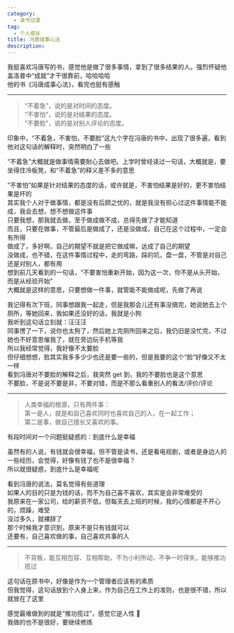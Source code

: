 ```yaml
---
category:
  - 读书记录
tag:
  - 个人成长
title: 冯唐成事心法
description: 
---
```


我挺喜欢冯唐写的书，感觉他是做了很多事情，拿到了很多结果的人。强烈怀疑他盖洛普中“成就”才干很靠前，哈哈哈哈   
他的书《冯唐成事心法》，看完也挺有感触

---

> “不着急”，说的是对时间的态度。   
> “不害怕”，说的是对结果的态度。   
> “不要脸”，说的是对别人评论的态度。  

印象中，“不着急，不害怕，不要脸”这九个字在冯唐的书中，出现了很多遍，看到他对这句话的解释时，突然明白了一些

“不着急”大概就是做事情需要耐心去做吧。上学时曾经读过一句话，大概就是，要坐得住冷板凳，和“不着急”的释义差不多的意思

“不害怕”如果是针对结果的态度的话，或许就是，不害怕结果是好的，更不害怕结果是坏的   
其实我个人对于做事情，都是没有后顾之忧的，就是我没有担心过这件事情能不能成，我会去想，想不想做这件事   
只要我想，那我就去做，至于做成做不成，总得先做了才能知道   
而且，只要在做事，不管最后是做成了，还是没做成，自己在这个过程中，一定会有所得   
做成了，多好啊，自己的期望不就是把它做成嘛，达成了自己的期望   
没做成，也不错，在这件事情过程中，走的弯路，踩的坑，盘一盘，不管是对自己还是对别人，都有用   
想到前几天看到的一句话，“不要害怕重新开始，因为这一次，你不是从头开始，而是从经验开始”   
大概就是这样的意思，只要想做一件事，就管能不能做成呢，先做了再说

我记得有次下班，同事想跟我一起走，但是我那会儿还有事没搞完，她说她去上个厕所，等她回来，我如果还没好的话，我就是小狗   
我听到这句话立刻就：汪汪汪   
同事愣了一下，说你也太狗了，然后她上完厕所回来之后，我仍旧是没忙完，不过她也不好意思催我了，就在旁边玩手机等我   
所以我经常觉得，我好像不太要脸   
但仔细想想，脸其实我多多少少也还是要一些的，但是我要的这个“脸”好像又不太一样   
看到冯唐对不要脸的解释之后，我突然 get 到，我的不要脸也是这个意思   
不要脸，不是说不要是非，不要对错，而是不那么看重别人的看法/评价/评论

---

> 人类幸福的根源，只有两件事：   
> 第一是人，就是和自己喜欢同时也喜欢自己的人，在一起工作；   
> 第二是事，做自己擅长又喜欢的事。

有段时间对一个问题挺疑惑的：到底什么是幸福

虽然有的人说，有钱就会很幸福，但不管是读书，还是看电视剧，或者是身边人的一些经历，会觉得，好像有钱了也不是很幸福？   
所以就很疑惑，到底什么是幸福呢

看到冯唐的说法，莫名觉得有些道理   
如果人的目的只是为钱的话，而不为自己喜不喜欢，其实是会非常难受的   
我原来在一家公司，给的薪资不低，但每天去上班的时候，我的心情都是不开心的，烦躁，难受   
没过多久，就裸辞了   
那个时候我才意识到，原来不是只有钱就可以   
还要有，自己喜欢做的事，自己喜欢共事的人

---

> 不背叛，能互相包容、互相帮助，不为小利所动，不争一时得失，能够推功揽过

这句话在原书中，好像是作为一个管理者应该有的素质   
但我觉得，这句话放到个人身上来，作为自己在工作上的准则，也是很不错，所以就放在了这里

感觉最难做到的就是“推功揽过”，感觉它逆人性 🤣   
我做的也不是很好，要继续修炼